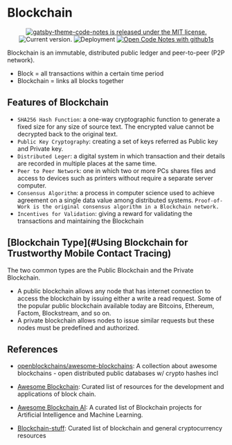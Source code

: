 # Blockchain

<div align="center">
  <p>
    <a href="https://github.com/MrMartineau/gatsby-theme-code-notes/blob/master/LICENSE" target="_blank">
      <img src="https://img.shields.io/badge/license-MIT-blue.svg" alt="gatsby-theme-code-notes is released under the MIT license." />
    </a>
    <a>
      <img src="https://img.shields.io/github/package-json/v/lkcozy/blockchain" alt="Current version." />
    </a>
    <img src="https://github.com/lkcozy/blockchain/actions/workflows/deploy.yml/badge.svg" alt="Deployment" />
    <a href="https://github1s.com/lkcozy/blockchain" target="_blank">
      <img src="https://img.shields.io/badge/Github1s-open-blue" alt="Open Code Notes with github1s" />
    </a>
  </p>
</div>

Blockchain is an immutable, distributed public ledger and peer-to-peer (P2P network).

- Block = all transactions within a certain time period
- Blockchain = links all blocks together

## Features of Blockchain

- `SHA256 Hash Function`: a one-way cryptographic function to generate a fixed size for any size of source text. The encrypted value cannot be decrypted back to the original text.
- `Public Key Cryptography`: creating a set of keys referred as Public key and Private key.
- `Distributed Leger`: a digital system in which transaction and their details are recorded in multiple places at the same time.
- `Peer to Peer Network`: one in which two or more PCs shares files and access to devices such as printers without require a separate server computer.
- `Consensus Algorithm`: a process in computer science used to achieve agreement on a single data value among distributed systems. `Proof-of-Work is the original consensus algorithm in a Blockchain network.`
- `Incentives for Validation`: giving a reward for validating the transactions and maintaining the Blockchain

## [Blockchain Type](#Using Blockchain for Trustworthy Mobile Contact Tracing)

The two common types are the Public Blockchain and the Private Blockchain.

- A public blockchain allows any node that has internet connection to access the blockchain by issuing either a write a read request. Some of the popular public blockchain available today are Bitcoins, Ethereum, Factom, Blockstream, and so on.
- A private blockchain allows nodes to issue similar requests but these nodes must be predefined and authorized.

## References

- [openblockchains/awesome-blockchains](https://github.com/openblockchains/awesome-blockchains): A collection about awesome blockchains - open distributed public databases w/ crypto hashes incl

- [Awesome Blockchain](https://github.com/yjjnls/awesome-blockchain): Curated list of resources for the development and applications of block chain.

- [Awesome Blockchain AI](https://github.com/steven2358/awesome-blockchain-ai): A curated list of Blockchain projects for Artificial Intelligence and Machine Learning.

- [Blockchain-stuff](https://github.com/Xel/Blockchain-stuff): Curated list of blockchain and general cryptocurrency resources
